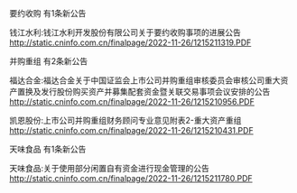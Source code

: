 要约收购 有1条新公告 

钱江水利:钱江水利开发股份有限公司关于要约收购事项的进展公告 http://static.cninfo.com.cn/finalpage/2022-11-26/1215211319.PDF 

并购重组 有2条新公告 

福达合金:福达合金关于中国证监会上市公司并购重组审核委员会审核公司重大资产置换及发行股份购买资产并募集配套资金暨关联交易事项会议安排的公告 http://static.cninfo.com.cn/finalpage/2022-11-26/1215210956.PDF 

凯恩股份:上市公司并购重组财务顾问专业意见附表2-重大资产重组 http://static.cninfo.com.cn/finalpage/2022-11-26/1215210431.PDF 

天味食品 有1条新公告 

天味食品:关于使用部分闲置自有资金进行现金管理的公告 http://static.cninfo.com.cn/finalpage/2022-11-26/1215211780.PDF 

